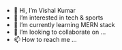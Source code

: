 - 👋 Hi, I’m Vishal Kumar
- 👀 I’m interested in tech & sports
- 🌱 I’m currently learning MERN stack
- 💞️ I’m looking to collaborate on ...
- 📫 How to reach me ...

<!---
VLeads/VLeads is a ✨ special ✨ repository because its `README.md` (this file) appears on your GitHub profile.
You can click the Preview link to take a look at your changes.
--->
